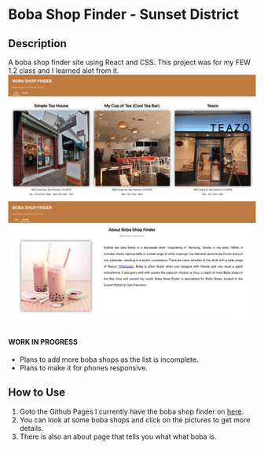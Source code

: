 # Boba Shop Finder - Sunset District

## Description
A boba shop finder site using React and CSS. This project was for my FEW 1.2 class and I learned alot from it.
![](screenshots/list-page.png)
![](screenshots/about-page.png)

#### WORK IN PROGRESS
* Plans to add more boba shops as the list is incomplete.
* Plans to make it for phones responsive.

## How to Use
1. Goto the Github Pages I currently have the boba shop finder on [here](https://matthewwei35.github.io/boba-shop-finder/#/).
2. You can look at some boba shops and click on the pictures to get more details.
3. There is also an about page that tells you what what boba is.
